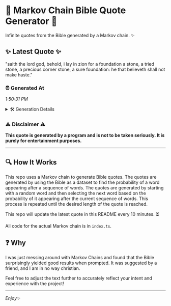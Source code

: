 # 📖 Markov Chain Bible Quote Generator 📖

Infinite quotes from the Bible generated by a Markov chain. ✨

## ✨ Latest Quote ✨
"saith the lord god, behold, i lay in zion for a foundation a stone, a tried stone, a precious corner stone, a sure foundation: he that believeth shall not make haste."

### ⏰ Generated At
*1:50:31 PM*

<details>
    <summary>🛠️ Generation Details</summary>
    <p>
        <strong>🌱 Seed:</strong> saith<br>
        <strong>🔄 Iterations:</strong> 30<br>
        <strong>📜 Context History:</strong><br>[ saith ]: the<br>[ saith, the ]: lord<br>[ saith, the, lord ]: god,<br>[ saith, the, lord, god, ]: behold,<br>[ saith, the, lord, god,, behold, ]: i<br>[ saith, the, lord, god,, behold,, i ]: lay<br>[ the, lord, god,, behold,, i, lay ]: in<br>[ lord, god,, behold,, i, lay, in ]: zion<br>[ god,, behold,, i, lay, in, zion ]: for<br>[ behold,, i, lay, in, zion, for ]: a<br>[ i, lay, in, zion, for, a ]: foundation<br>[ lay, in, zion, for, a, foundation ]: a<br>[ in, zion, for, a, foundation, a ]: stone,<br>[ zion, for, a, foundation, a, stone, ]: a<br>[ for, a, foundation, a, stone,, a ]: tried<br>[ a, foundation, a, stone,, a, tried ]: stone,<br>[ foundation, a, stone,, a, tried, stone, ]: a<br>[ a, stone,, a, tried, stone,, a ]: precious<br>[ stone,, a, tried, stone,, a, precious ]: corner<br>[ a, tried, stone,, a, precious, corner ]: stone,<br>[ tried, stone,, a, precious, corner, stone, ]: a<br>[ stone,, a, precious, corner, stone,, a ]: sure<br>[ a, precious, corner, stone,, a, sure ]: foundation:<br>[ precious, corner, stone,, a, sure, foundation: ]: he<br>[ corner, stone,, a, sure, foundation:, he ]: that<br>[ stone,, a, sure, foundation:, he, that ]: believeth<br>[ a, sure, foundation:, he, that, believeth ]: shall<br>[ sure, foundation:, he, that, believeth, shall ]: not<br>[ foundation:, he, that, believeth, shall, not ]: make<br>[ he, that, believeth, shall, not, make ]: haste.<br>
    </p>
</details>

### ⚠️ Disclaimer ⚠️
**This quote is generated by a program and is not to be taken seriously. It is purely for entertainment purposes.**

---

## 🔍 How It Works

This repo uses a Markov chain to generate Bible quotes. The quotes are generated by using the Bible as a dataset to find the probability of a word appearing after a sequence of words. The quotes are generated by starting with a random word and then selecting the next word based on the probability of it appearing after the current sequence of words. This process is repeated until the desired length of the quote is reached.

This repo will update the latest quote in this README every 10 minutes. ⏳

All code for the actual Markov chain is in `index.ts`.

## ❓ Why

I was just messing around with Markov Chains and found that the Bible surprisingly yielded good results when prompted. 
It was suggested by a friend, and I am in no way christian.

Feel free to adjust the text further to accurately reflect your intent and experience with the project!

---

*Enjoy*✨
